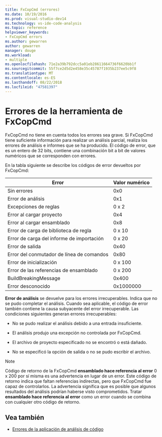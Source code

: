```yaml
---
title: FxCopCmd (errores)
ms.date: 10/19/2016
ms.prod: visual-studio-dev14
ms.technology: vs-ide-code-analysis
ms.topic: reference
helpviewer_keywords:
- FxCopCmd errors
ms.author: gewarren
author: gewarren
manager: douge
ms.workload:
- multiple
ms.openlocfilehash: 71e2a39b792dcc5a01eb28611664736f6620bb1f
ms.sourcegitcommit: 55f7ce2d5d2e458e35c45787f1935b237ee5c9f8
ms.translationtype: MT
ms.contentlocale: es-ES
ms.lasthandoff: 08/22/2018
ms.locfileid: "47581397"
---
```

# <a name="fxcopcmd-tool-errors"></a>Errores de la herramienta de FxCopCmd

FxCopCmd no tiene en cuenta todos los errores sea grave. Si FxCopCmd tiene suficiente información para realizar un análisis parcial, realiza los errores de análisis e informes que se ha producido. El código de error, que es un entero de 32 bits, contiene una combinación bit a bit de valores numéricos que se corresponden con errores.

En la tabla siguiente se describe los códigos de error devueltos por FxCopCmd:

|Error|Valor numérico|
|-----------|-------------------|
|Sin errores|0x0|
|Error de análisis|0x1|
|Excepciones de reglas|0 x 2|
|Error al cargar proyecto|0x4|
|Error al cargar ensamblado|0x8|
|Error de carga de biblioteca de regla|0 x 10|
|Error de carga del informe de importación|0 x 20|
|Error de salida|0x40|
|Error del conmutador de línea de comandos|0x80|
|Error de inicialización|0 x 100|
|Error de las referencias de ensamblado|0 x 200|
|BuildBreakingMessage|0x400|
|Error desconocido|0x1000000|

**Error de análisis** se devuelve para los errores irrecuperables. Indica que no se pudo completar el análisis. Cuando sea aplicable, el código de error también contiene la causa subyacente del error irrecuperable. Las condiciones siguientes generan errores irrecuperables:

- No se pudo realizar el análisis debido a una entrada insuficiente.

- El análisis produjo una excepción no controlada por FxCopCmd.

- El archivo de proyecto especificado no se encontró o está dañado.

- No se especificó la opción de salida o no se pudo escribir el archivo.

> [!NOTE]
> Código de retorno de la FxCopCmd **ensamblado hace referencia al error** 0 x 200 por sí misma es una advertencia en lugar de un error. Este código de retorno indica que faltan referencias indirectas, pero que FxCopCmd fue capaz de controlarlos. La advertencia significa que es posible que algunos resultados del análisis podrían haberse visto comprometidos. Tratar **ensamblado hace referencia al error** como un error cuando se combina con cualquier otro código de retorno.

## <a name="see-also"></a>Vea también

- [Errores de la aplicación de análisis de código](../code-quality/code-analysis-application-errors.md)